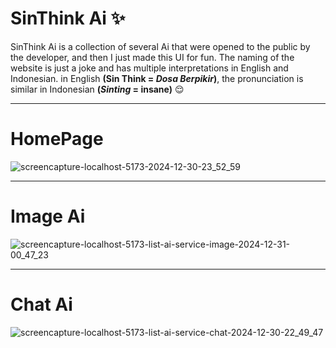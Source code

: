 # SinThink Ai ✨

SinThink Ai is a collection of several Ai that were opened to the public by the developer, and then I just made this UI for fun. The naming of the website is just a joke and has multiple interpretations in English and Indonesian. in English <b>(Sin Think = <i>Dosa Berpikir</i>)</b>, the pronunciation is similar in Indonesian <b>(<i>Sinting</i> = insane)</b> 😌
<hr/>

# HomePage
![screencapture-localhost-5173-2024-12-30-23_52_59](https://github.com/user-attachments/assets/b6ef3a8b-ccf2-4b67-ac3c-794f36edac2d)
<hr/>

# Image Ai

![screencapture-localhost-5173-list-ai-service-image-2024-12-31-00_47_23](https://github.com/user-attachments/assets/40b9f96e-bd0d-45ea-8056-d20d353ad748)
<hr/>

# Chat Ai
![screencapture-localhost-5173-list-ai-service-chat-2024-12-30-22_49_47](https://github.com/user-attachments/assets/679625a3-d729-4ada-8ae0-3975b9c87df8)
